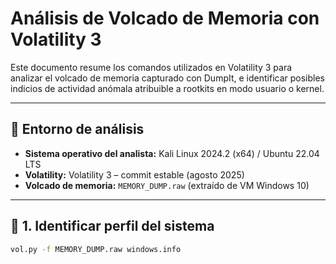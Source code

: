 # Análisis de Volcado de Memoria con Volatility 3

Este documento resume los comandos utilizados en Volatility 3 para analizar el volcado de memoria capturado con DumpIt, e identificar posibles indicios de actividad anómala atribuible a rootkits en modo usuario o kernel.

---

## 🧰 Entorno de análisis

- **Sistema operativo del analista:** Kali Linux 2024.2 (x64) / Ubuntu 22.04 LTS
- **Volatility:** Volatility 3 – commit estable (agosto 2025)
- **Volcado de memoria:** `MEMORY_DUMP.raw` (extraído de VM Windows 10)

---

## 🔎 1. Identificar perfil del sistema

```bash
vol.py -f MEMORY_DUMP.raw windows.info
